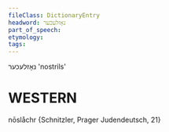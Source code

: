 ```yaml
---
fileClass: DictionaryEntry
headword: נאָזלעכער
part_of_speech: 
etymology: 
tags: 
---
```

נאָזלעכער
'nostrils'

WESTERN
========

nōslåchr {Schnitzler, Prager Judendeutsch, 21}